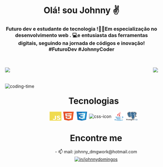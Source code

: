 <h1 align="center">Olá! sou Johnny ✌️</h1>
<h3 align="center">Futuro dev e estudante de tecnologia !👨‍💻Em especialização no desenvolvimento web . 💻e entusiasta das ferramentas digitais, seguindo na jornada de códigos e inovação! #FuturoDev #JohnnyCoder</h3><br><br>

<div>
  <img  height="180em" src="https://github-readme-stats.vercel.app/api?username=JohnnyWaysller&show_icons=true&theme=great-gatsby&include_all_commits=true&count_private=true"/>
  <img align="right" height="180em" src="https://github-readme-stats.vercel.app/api/top-langs/?username=JohnnyWaysller&layout=compact&langs_count=16&theme=great-gatsby"/>
</div>
<br>

<div  align="center"> 
  <div style="display: inline_block"><br>
    <img align="left" height="250" alt="coding-time" src="code.gif">
    <h1 align="center">Tecnologias</h1>
    <img align="center" height="30" width="40" alt="js-icon"  src="https://raw.githubusercontent.com/devicons/devicon/master/icons/javascript/javascript-plain.svg">
    <img align="center" height="30" width="40" alt="html-icon" src="https://raw.githubusercontent.com/devicons/devicon/master/icons/html5/html5-original.svg">
    <img align="center" height="30" width="40" alt="css-icon" src="https://raw.githubusercontent.com/devicons/devicon/master/icons/css3/css3-original.svg">
    <img align="center" height="30" width="40" alt="css-icon" src="https://www.vectorlogo.zone/logos/git-scm/git-scm-icon.svg">
    <img align="center" height="30" width="40" alt="css-icon" src="https://raw.githubusercontent.com/devicons/devicon/master/icons/java/java-original.svg">
    <img align="center" height="30" width="40" alt="c-icon" src="https://raw.githubusercontent.com/devicons/devicon/master/icons/postgresql/postgresql-original-wordmark.svg">
    
   </div>
    
  <h1 align="center">Encontre me</h1>
 - 📫 mail: johnny_dmgwork@hotmail.com
<a href="https://linkedin.com/in/in/johnnydomingos" target="blank"><img align="center" src="https://raw.githubusercontent.com/rahuldkjain/github-profile-readme-generator/master/src/images/icons/Social/linked-in-alt.svg" alt="in/johnnydomingos" height="30" width="40" /> </a>
</div>
